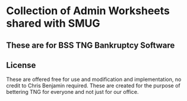 # Collection of Admin Worksheets shared with SMUG

## These are for BSS TNG Bankruptcy Software

## License
These are offered free for use and modification and implementation, no credit to Chris Benjamin required. These are created for the purpose of bettering TNG for everyone and not just for our office. 
